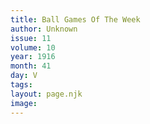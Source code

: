 ```yaml
---
title: Ball Games Of The Week
author: Unknown
issue: 11
volume: 10
year: 1916
month: 41
day: V
tags:
layout: page.njk
image:
---
```


